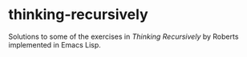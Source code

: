 # thinking-recursively
Solutions to some of the exercises in _Thinking Recursively_ by Roberts implemented in Emacs Lisp.
